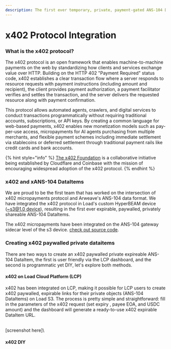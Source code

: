 ```yaml
---
description: The first ever temporary, private, payment-gated ANS-104 Dataitems
---
```


# x402 Protocol Integration

### What is the x402 protocol?

The x402 protocol is an open framework that enables machine-to-machine payments on the web by standardizing how clients and services exchange value over HTTP. Building on the HTTP 402 "Payment Required" status code, x402 establishes a clear transaction flow where a server responds to resource requests with payment instructions (including amount and recipient), the client provides payment authorization, a payment facilitator verifies and settles the transaction, and the server delivers the requested resource along with payment confirmation.&#x20;

This protocol allows automated agents, crawlers, and digital services to conduct transactions programmatically without requiring traditional accounts, subscriptions, or API keys. By creating a common language for web-based payments, x402 enables new monetization models such as pay-per-use access, micropayments for AI agents purchasing from multiple merchants, and flexible payment schemes including immediate settlement via stablecoins or deferred settlement through traditional payment rails like credit cards and bank accounts.

{% hint style="info" %}
[The x402 Foundation](https://blog.cloudflare.com/x402/) is a collaborative initiative being established by Cloudflare and Coinbase with the mission of encouraging widespread adoption of the x402 protocol.
{% endhint %}

### x402 and xANS-104 DataItems

We are proud to be the first team that has worked on the intersection of x402 micropayments protocol and Arweave's ANS-104 data format. We have integrated the x402 protocol in Load's custom HyperBEAM device ([\~s3@1.0 device](../load-hyperbeam/s3-1.0-device.md)), resulting in the first ever expirable, paywalled, privately shareable ANS-104 DataItems.

The x402 micropayments have been integrated on the ANS-104 gateway sidecar level of the s3 device. [check out source code](https://app.gitbook.com/u/9f5jQHFG1jWXf1Txd6jCIxFWKHD2).

### Creating x402 paywalled private dataitems

There are two ways to create an x402 paywalled private expireable ANS-104 DataItem, the first is user friendly via the LCP dashboard, and the second is programmatic yet DIY, let's explore both methods.

#### x402 on Load Cloud Platform (LCP)

x402 has been integrated on LCP, making it possible for LCP users to create x402 paywalled, expirable links for their private objects (ANS-104 DataItems) on Load S3. The process is pretty simple and straightforward: fill in the parameters of the x402 request (set expiry , payee EOA, and USDC amount) and the dashboard will generate a ready-to-use x402 expirable DataItem URL.

\
\[screenshot here]\


#### x402 DIY

#### &#x20; 

